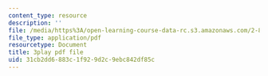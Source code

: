 ```yaml
---
content_type: resource
description: ''
file: /media/https%3A/open-learning-course-data-rc.s3.amazonaws.com/2-830j-control-of-manufacturing-processes-sma-6303-spring-2008/31cb2dd6883c1f929d2c9ebc842df85c_ra5yBfC9ztE.pdf
file_type: application/pdf
resourcetype: Document
title: 3play pdf file
uid: 31cb2dd6-883c-1f92-9d2c-9ebc842df85c
---
```


